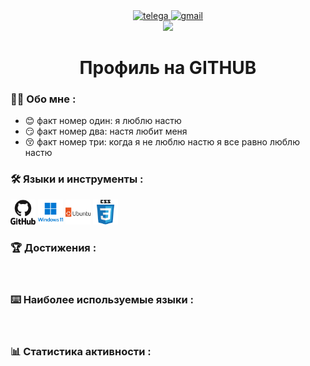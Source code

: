<div id="badges" align="center">
  <a href= "https://t.me/obraztssov">
    <img src = "https://img.shields.io/badge/VK-blue?style=for-the-bagde&logo=Telegram&logoColor=white" alt="telega"/>
  </a>
  
  <a href= "https://mail.google.com/mail/u/2/#inbox">
    <img src = "https://img.shields.io/badge/EMAIL-red?style=for-the-badge&logo=Gmail&logoColor=white" alt="gmail"/>
  </a>
</div>

<div id="viewprof" align="center" >
  <img src="https://komarev.com/ghpvc/?username=obraaztsov&style=flat-square&color=blue" alt""/>  
</div>

<div id="heythere" align="center">
<h1> Профиль на GITHUB </h1>
</div>

### 👨‍💻 Обо мне :
- :blush: факт номер один: я люблю настю
- :smirk: факт номер два: настя любит меня
- :kissing_closed_eyes: факт номер три: когда я не люблю настю я все равно люблю настю

### 🛠️ Языки и инструменты :
<div>
  <img src ="https://github.com/devicons/devicon/blob/master/icons/github/github-original-wordmark.svg" width="40" height="40"/>
  <img src ="https://github.com/devicons/devicon/blob/master/icons/windows11/windows11-original-wordmark.svg" width="40" height="40"/>
  <img src ="https://github.com/devicons/devicon/blob/master/icons/ubuntu/ubuntu-original-wordmark.svg" width="40" height="40"/>
  <img src ="https://github.com/devicons/devicon/blob/master/icons/css3/css3-original-wordmark.svg" width="40" height="40"/>
</div>

### 🏆 Достижения :
<div>
  <img src="https://github-profile-trophy.vercel.app/?username=obraaztsov" alt=""/>
</div>

### ⌨️ Наиболее используемые языки :
<div>
  <img src="https://github-readme-stats.vercel.app/api/top-langs/?username=obraaztsov" alt=""/>
</div>

### 📊 Статистика активности :
<div>
  <img src="https://github-readme-activity-graph.vercel.app/graph?username=obraaztsov&theme=high-contrast" alt=""/>
</div>
